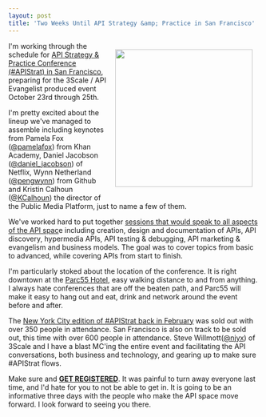 ```yaml
---
layout: post
title: 'Two Weeks Until API Strategy &amp; Practice in San Francisco'
---
```

<p><a href="http://www.apistrategyconference.com/2013SF/index.php" target="_blank"><img style="padding: 15px;" src="https://s3.amazonaws.com/kinlane-productions/events/api-strategy-practice-sf/APIStrat-Home-Page-Slice-2.png" alt="" width="275" align="right" /></a></p>
<p>I'm working through the schedule for <a href="http://www.apistrategyconference.com/2013SF/index.php" target="_blank">API Strategy &amp; Practice Conference (#APIStrat) in San Francisco</a>, preparing for the 3Scale / API Evangelist produced event October 23rd through 25th.</p>
<p>I'm pretty excited about the lineup we've managed to assemble including keynotes from Pamela Fox (<a href="https://twitter.com/pamelafox">@pamelafox</a>) from Khan Academy, Daniel Jacobson (<a href="https://twitter.com/daniel_jacobson">@daniel_jacobson</a>) of Netflix, Wynn Netherland (<a href="https://twitter.com/pengwynn">@pengwynn</a>) from Github and Kristin Calhoun (<a href="https://twitter.com/KCalhoun">@KCalhoun</a>) the director of the Public Media Platform, just to name a few of them.</p>
<p>We've worked hard to put together <a href="http://www.apistrategyconference.com/2013SF/schedule.php">sessions that would speak to all aspects of the API spac</a>e including creation, design and documentation of APIs, API discovery, hypermedia APIs, API testing &amp; debugging, API marketing &amp; evangelism and business models. The goal was to cover topics from basic to advanced, while covering APIs from start to finish.</p>
<p>I'm particularly stoked about the location of the conference. It is right downtown at the <a href="http://www.parc55hotel.com/">Parc55 Hotel</a>, easy walking distance to and from anything.  I always hate conferences that are off the beaten path, and Parc55 will make it easy to hang out and eat, drink and network around the event before and after.</p>
<p>The <a href="http://www.apistrategyconference.com/2013NYC/">New York City edition of #APIStrat back in February</a> was sold out with over 350 people in attendance. San Francisco is also on track to be sold out, this time with over 600 people in attendance.  Steve Willmott(<a href="https://twitter.com/njyx">@njyx</a>) of 3Scale and I have a blast MC'ing the entire event and facilitating the API conversations, both business and technology, and gearing up to make sure #APIStrat flows.</p>
<p>Make sure and <strong><a href="http://www.apistrategyconference.com/2013SF/register.php">GET REGISTERED</a></strong>. It was painful to turn away everyone last time, and I'd hate for you to not be able to get in. It is going to be an informative three days with the people who make the API space move forward. I look forward to seeing you there.</p>